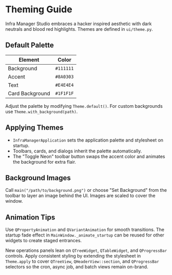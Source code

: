 # Theming Guide

Infra Manager Studio embraces a hacker inspired aesthetic with dark neutrals and
blood red highlights. Themes are defined in `ui/theme.py`.

## Default Palette

| Element            | Color    |
| ------------------ | -------- |
| Background         | `#111111`|
| Accent             | `#8A0303`|
| Text               | `#E4E4E4`|
| Card Background    | `#1F1F1F`|

Adjust the palette by modifying `Theme.default()`. For custom backgrounds use
`Theme.with_background(path)`.

## Applying Themes

- `InfraManagerApplication` sets the application palette and stylesheet on
  startup.
- Toolbars, cards, and dialogs inherit the palette automatically.
- The "Toggle Neon" toolbar button swaps the accent color and animates the
  background for extra flair.

## Background Images

Call `main("/path/to/background.png")` or choose "Set Background" from the
toolbar to layer an image behind the UI. Images are scaled to cover the window.

## Animation Tips

Use `QPropertyAnimation` and `QVariantAnimation` for smooth transitions. The
startup fade effect in `MainWindow._animate_startup` can be reused for other
widgets to create staged entrances.

New operations panels lean on `QTreeWidget`, `QTableWidget`, and `QProgressBar`
controls. Apply consistent styling by extending the stylesheet in `Theme.apply`
to cover `QTreeView`, `QHeaderView::section`, and `QProgressBar` selectors so the
cron, async job, and batch views remain on-brand.
